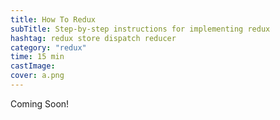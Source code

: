 ```yaml
---
title: How To Redux
subTitle: Step-by-step instructions for implementing redux
hashtag: redux store dispatch reducer
category: "redux"
time: 15 min
castImage:
cover: a.png
---
```


Coming Soon!
